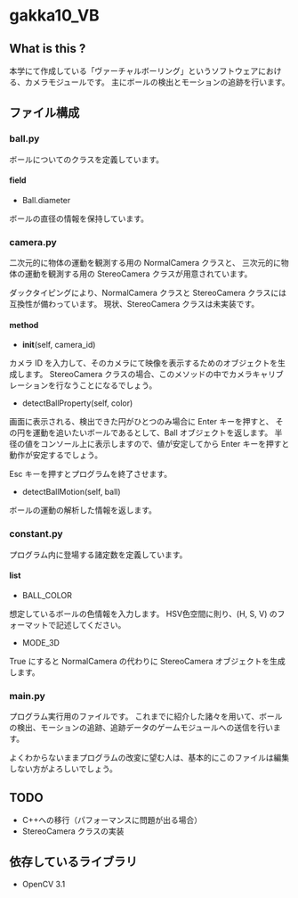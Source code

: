 # gakka10_VB
## What is this ?
本学にて作成している「ヴァーチャルボーリング」というソフトウェアにおける、カメラモジュールです。
主にボールの検出とモーションの追跡を行います。

## ファイル構成
### ball.py
ボールについてのクラスを定義しています。
    
#### field
- Ball.diameter

ボールの直径の情報を保持しています。

### camera.py
二次元的に物体の運動を観測する用の NormalCamera クラスと、
三次元的に物体の運動を観測する用の StereoCamera クラスが用意されています。
    
ダックタイピングにより、NormalCamera クラスと StereoCamera クラスには互換性が備わっています。
現状、StereoCamera クラスは未実装です。

#### method
- __init__(self, camera_id)

カメラ ID を入力して、そのカメラにて映像を表示するためのオブジェクトを生成します。
StereoCamera クラスの場合、このメソッドの中でカメラキャリブレーションを行なうことになるでしょう。

- detectBallProperty(self, color)

画面に表示される、検出できた円がひとつのみ場合に Enter キーを押すと、
その円を運動を追いたいボールであるとして、Ball オブジェクトを返します。
半径の値をコンソール上に表示しますので、値が安定してから Enter キーを押すと動作が安定するでしょう。

Esc キーを押すとプログラムを終了させます。
    
- detectBallMotion(self, ball)

ボールの運動の解析した情報を返します。

### constant.py
プログラム内に登場する諸定数を定義しています。

#### list
- BALL_COLOR

想定しているボールの色情報を入力します。
HSV色空間に則り、(H, S, V) のフォーマットで記述してください。

- MODE_3D

True にすると NormalCamera の代わりに StereoCamera オブジェクトを生成します。

### main.py
プログラム実行用のファイルです。
これまでに紹介した諸々を用いて、ボールの検出、モーションの追跡、追跡データのゲームモジュールへの送信を行います。
    
よくわからないままプログラムの改変に望む人は、基本的にこのファイルは編集しない方がよろしいでしょう。

## TODO
- C++への移行（パフォーマンスに問題が出る場合）
- StereoCamera クラスの実装

## 依存しているライブラリ
- OpenCV 3.1
